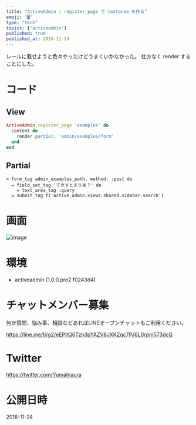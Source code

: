 ```yaml
---
title: "ActiveAdmin | register_page で textarea を作る"
emoji: "🖥"
type: "tech"
topics: ["activeadmin"]
published: true
published_at: 2016-11-24
---
```


レールに載せようと色々やったけどうまくいかなかった。
仕方なく render することにした。

# コード

## View

```rb:app/admin/example.rb
ActiveAdmin.register_page 'examples' do
  content do
    render partial: 'admin/examples/form'
  end
end
```

## Partial

```rb:app/vies/examples/_form.html.slim
= form_tag admin_examples_path, method: :post do
  = field_set_tag 'てきすとえりあ？' do
    = text_area_tag :query
  = submit_tag t('active_admin.views.shared.sidebar.search')
```

# 画面

![image](https://qiita-image-store.s3.amazonaws.com/0/89618/155a7e0f-1295-7440-2080-3d3b345ef6e9.png)



# 環境

- activeadmin (1.0.0.pre2 f0243d4)








<!-- Update From Qiita API -->

# チャットメンバー募集


何か質問、悩み事、相談などあればLINEオープンチャットもご利用ください。

https://line.me/ti/g2/eEPltQ6Tzh3pYAZV8JXKZqc7PJ6L0rpm573dcQ





# Twitter


https://twitter.com/YumaInaura


<!-- Update From Qiita API -->



# 公開日時

2016-11-24
